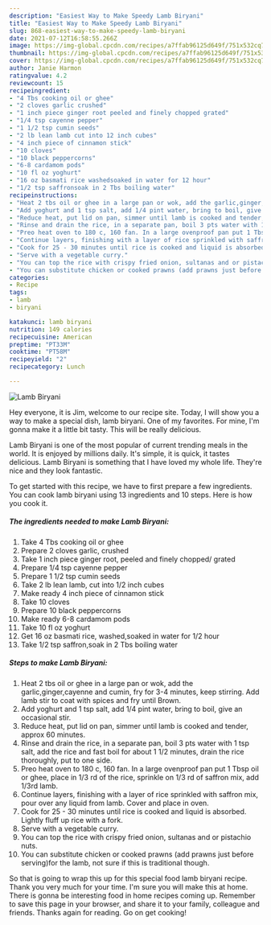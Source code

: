 ```yaml
---
description: "Easiest Way to Make Speedy Lamb Biryani"
title: "Easiest Way to Make Speedy Lamb Biryani"
slug: 868-easiest-way-to-make-speedy-lamb-biryani
date: 2021-07-12T16:58:55.266Z
image: https://img-global.cpcdn.com/recipes/a7ffab96125d649f/751x532cq70/lamb-biryani-recipe-main-photo.jpg
thumbnail: https://img-global.cpcdn.com/recipes/a7ffab96125d649f/751x532cq70/lamb-biryani-recipe-main-photo.jpg
cover: https://img-global.cpcdn.com/recipes/a7ffab96125d649f/751x532cq70/lamb-biryani-recipe-main-photo.jpg
author: Janie Harmon
ratingvalue: 4.2
reviewcount: 15
recipeingredient:
- "4 Tbs cooking oil or ghee"
- "2 cloves garlic crushed"
- "1 inch piece ginger root peeled and finely chopped grated"
- "1/4 tsp cayenne pepper"
- "1 1/2 tsp cumin seeds"
- "2 lb lean lamb cut into 12 inch cubes"
- "4 inch piece of cinnamon stick"
- "10 cloves"
- "10 black peppercorns"
- "6-8 cardamom pods"
- "10 fl oz yoghurt"
- "16 oz basmati rice washedsoaked in water for 12 hour"
- "1/2 tsp saffronsoak in 2 Tbs boiling water"
recipeinstructions:
- "Heat 2 tbs oil or ghee in a large pan or wok, add the garlic,ginger,cayenne and cumin, fry for 3-4 minutes, keep stirring. Add lamb stir to coat with spices and fry until Brown."
- "Add yoghurt and 1 tsp salt, add 1/4 pint water, bring to boil, give an occasional stir."
- "Reduce heat, put lid on pan, simmer until lamb is cooked and tender, approx 60 minutes."
- "Rinse and drain the rice, in a separate pan, boil 3 pts water with 1 tsp salt, add the rice and fast boil for about 1 1/2 minutes, drain the rice thoroughly, put to one side."
- "Preo heat oven to 180 c, 160 fan. In a large ovenproof pan put 1 Tbsp oil or ghee, place in 1/3 rd of the rice, sprinkle on 1/3 rd of saffron mix, add 1/3rd lamb."
- "Continue layers, finishing with a layer of rice sprinkled with saffron mix, pour over any liquid from lamb. Cover and place in oven."
- "Cook for 25 - 30 minutes until rice is cooked and liquid is absorbed. Lightly fluff up rice with a fork."
- "Serve with a vegetable curry."
- "You can top the rice with crispy fried onion, sultanas and or pistachio nuts."
- "You can substitute chicken or cooked prawns (add prawns just before serving)for the lamb, not sure if this is traditional though."
categories:
- Recipe
tags:
- lamb
- biryani

katakunci: lamb biryani 
nutrition: 149 calories
recipecuisine: American
preptime: "PT33M"
cooktime: "PT58M"
recipeyield: "2"
recipecategory: Lunch

---
```



![Lamb Biryani](https://img-global.cpcdn.com/recipes/a7ffab96125d649f/751x532cq70/lamb-biryani-recipe-main-photo.jpg)

Hey everyone, it is Jim, welcome to our recipe site. Today, I will show you a way to make a special dish, lamb biryani. One of my favorites. For mine, I'm gonna make it a little bit tasty. This will be really delicious.

Lamb Biryani is one of the most popular of current trending meals in the world. It is enjoyed by millions daily. It's simple, it is quick, it tastes delicious. Lamb Biryani is something that I have loved my whole life. They're nice and they look fantastic.




To get started with this recipe, we have to first prepare a few ingredients. You can cook lamb biryani using 13 ingredients and 10 steps. Here is how you cook it.

<!--inarticleads1-->

##### The ingredients needed to make Lamb Biryani:

1. Take 4 Tbs cooking oil or ghee
1. Prepare 2 cloves garlic, crushed
1. Take 1 inch piece ginger root, peeled and finely chopped/ grated
1. Prepare 1/4 tsp cayenne pepper
1. Prepare 1 1/2 tsp cumin seeds
1. Take 2 lb lean lamb, cut into 1/2 inch cubes
1. Make ready 4 inch piece of cinnamon stick
1. Take 10 cloves
1. Prepare 10 black peppercorns
1. Make ready 6-8 cardamom pods
1. Take 10 fl oz yoghurt
1. Get 16 oz basmati rice, washed,soaked in water for 1/2 hour
1. Take 1/2 tsp saffron,soak in 2 Tbs boiling water




<!--inarticleads2-->

##### Steps to make Lamb Biryani:

1. Heat 2 tbs oil or ghee in a large pan or wok, add the garlic,ginger,cayenne and cumin, fry for 3-4 minutes, keep stirring. Add lamb stir to coat with spices and fry until Brown.
1. Add yoghurt and 1 tsp salt, add 1/4 pint water, bring to boil, give an occasional stir.
1. Reduce heat, put lid on pan, simmer until lamb is cooked and tender, approx 60 minutes.
1. Rinse and drain the rice, in a separate pan, boil 3 pts water with 1 tsp salt, add the rice and fast boil for about 1 1/2 minutes, drain the rice thoroughly, put to one side.
1. Preo heat oven to 180 c, 160 fan. In a large ovenproof pan put 1 Tbsp oil or ghee, place in 1/3 rd of the rice, sprinkle on 1/3 rd of saffron mix, add 1/3rd lamb.
1. Continue layers, finishing with a layer of rice sprinkled with saffron mix, pour over any liquid from lamb. Cover and place in oven.
1. Cook for 25 - 30 minutes until rice is cooked and liquid is absorbed. Lightly fluff up rice with a fork.
1. Serve with a vegetable curry.
1. You can top the rice with crispy fried onion, sultanas and or pistachio nuts.
1. You can substitute chicken or cooked prawns (add prawns just before serving)for the lamb, not sure if this is traditional though.




So that is going to wrap this up for this special food lamb biryani recipe. Thank you very much for your time. I'm sure you will make this at home. There is gonna be interesting food in home recipes coming up. Remember to save this page in your browser, and share it to your family, colleague and friends. Thanks again for reading. Go on get cooking!

